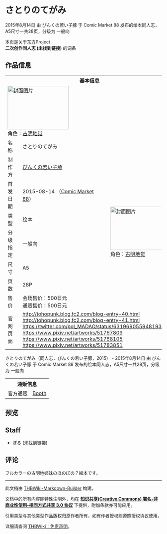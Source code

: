 # さとりのてがみ

<!-- source html: G:\repos\THBWiki-Markdown-Builder\THBWikiMarkdown\Temp\main\1\1b\ns0%3A%E3%81%95%E3%81%A8%E3%82%8A%E3%81%AE%E3%81%A6%E3%81%8C%E3%81%BF.html -->

2015年8月14日 由 ぴんくの若い子豚 于 Comic Market 88 发布的绘本同人志，A5尺寸一共28页，分级为 一般向

本页是关于东方Project  
 **二次创作同人志 (未找到链接)** 的词条
## 作品信息

<table><tbody><tr><th colspan="3">基本信息</th></tr><tr><td class="cover-artwork-mobile" colspan="2"><a href="./文件-さとりのてがみ封面.jpg.md" class="image" title="封面图片"><img alt="封面图片" src="https://upload.thwiki.cc/thumb/1/18/%E3%81%95%E3%81%A8%E3%82%8A%E3%81%AE%E3%81%A6%E3%81%8C%E3%81%BF%E5%B0%81%E9%9D%A2.jpg/196px-%E3%81%95%E3%81%A8%E3%82%8A%E3%81%AE%E3%81%A6%E3%81%8C%E3%81%BF%E5%B0%81%E9%9D%A2.jpg" decoding="async" loading="lazy" width="196" height="139" srcset="https://upload.thwiki.cc/thumb/1/18/%E3%81%95%E3%81%A8%E3%82%8A%E3%81%AE%E3%81%A6%E3%81%8C%E3%81%BF%E5%B0%81%E9%9D%A2.jpg/294px-%E3%81%95%E3%81%A8%E3%82%8A%E3%81%AE%E3%81%A6%E3%81%8C%E3%81%BF%E5%B0%81%E9%9D%A2.jpg 1.5x, https://upload.thwiki.cc/thumb/1/18/%E3%81%95%E3%81%A8%E3%82%8A%E3%81%AE%E3%81%A6%E3%81%8C%E3%81%BF%E5%B0%81%E9%9D%A2.jpg/392px-%E3%81%95%E3%81%A8%E3%82%8A%E3%81%AE%E3%81%A6%E3%81%8C%E3%81%BF%E5%B0%81%E9%9D%A2.jpg 2x" data-file-width="4087" data-file-height="2893"></a><div class="cover-char">角色：<a href="./古明地觉.md" title="古明地觉">古明地觉</a></div></td>
</tr><tr><td class="label">名称</td><td colspan="2"> さとりのてがみ </td></tr><tr><td class="label">制作方</td><td><a href="./ぴんくの若い子豚.md" title="ぴんくの若い子豚">ぴんくの若い子豚</a></td><td class="cover-artwork" rowspan="7" style="min-width:196px;"><a href="./文件-さとりのてがみ封面.jpg.md" class="image" title="封面图片"><img alt="封面图片" src="https://upload.thwiki.cc/thumb/1/18/%E3%81%95%E3%81%A8%E3%82%8A%E3%81%AE%E3%81%A6%E3%81%8C%E3%81%BF%E5%B0%81%E9%9D%A2.jpg/196px-%E3%81%95%E3%81%A8%E3%82%8A%E3%81%AE%E3%81%A6%E3%81%8C%E3%81%BF%E5%B0%81%E9%9D%A2.jpg" decoding="async" loading="lazy" width="196" height="139" srcset="https://upload.thwiki.cc/thumb/1/18/%E3%81%95%E3%81%A8%E3%82%8A%E3%81%AE%E3%81%A6%E3%81%8C%E3%81%BF%E5%B0%81%E9%9D%A2.jpg/294px-%E3%81%95%E3%81%A8%E3%82%8A%E3%81%AE%E3%81%A6%E3%81%8C%E3%81%BF%E5%B0%81%E9%9D%A2.jpg 1.5x, https://upload.thwiki.cc/thumb/1/18/%E3%81%95%E3%81%A8%E3%82%8A%E3%81%AE%E3%81%A6%E3%81%8C%E3%81%BF%E5%B0%81%E9%9D%A2.jpg/392px-%E3%81%95%E3%81%A8%E3%82%8A%E3%81%AE%E3%81%A6%E3%81%8C%E3%81%BF%E5%B0%81%E9%9D%A2.jpg 2x" data-file-width="4087" data-file-height="2893"></a><div class="cover-char">角色：<a href="./古明地觉.md" title="古明地觉">古明地觉</a></div></td>
</tr><tr><td class="label">首发日期</td><td>2015-08-14&#160;（<a href="/展会作品列表?e=Comic+Market%2388">Comic Market 88</a>）</td></tr><tr><td class="label">类型</td><td>绘本</td></tr><tr><td class="label">分级指定</td><td>一般向</td></tr><tr><td class="label">尺寸</td><td>A5</td></tr><tr><td class="label">页数</td><td>28P</td></tr><tr><td class="label">售价</td><td>会场售价：500日元<br>通贩售价：500日元</td></tr>
<tr><td class="label">官网页面</td><td colspan="2"><a rel="nofollow" class="external free" href="http://tohopunk.blog.fc2.com/blog-entry-40.html">http://tohopunk.blog.fc2.com/blog-entry-40.html</a><br><a rel="nofollow" class="external free" href="http://tohopunk.blog.fc2.com/blog-entry-41.html">http://tohopunk.blog.fc2.com/blog-entry-41.html</a><br><a rel="nofollow" class="external free" href="https://twitter.com/pol_MADAO/status/631969055948193792">https://twitter.com/pol_MADAO/status/631969055948193792</a><br><a rel="nofollow" class="external free" href="https://www.pixiv.net/artworks/51767809">https://www.pixiv.net/artworks/51767809</a><br><a rel="nofollow" class="external free" href="https://www.pixiv.net/artworks/51768105">https://www.pixiv.net/artworks/51768105</a><br><a rel="nofollow" class="external free" href="https://www.pixiv.net/artworks/51783851">https://www.pixiv.net/artworks/51783851</a></td></tr></tbody></table>

さとりのてがみ（同人志，ぴんくの若い子豚，2015） - 2015年8月14日 由 ぴんくの若い子豚 于 Comic Market 88 发布的绘本同人志，A5尺寸一共28页，分级为 一般向

<table><tbody><tr><th colspan="3">通贩信息</th></tr><tr><td class="label">官方通贩</td><td colspan="2"><a rel="nofollow" class="external text" href="https://tohopunk.booth.pm/items/2219355">Booth</a></td></tr></tbody></table>


## 预览
## Staff
- ぽる (未找到链接)

## 评论
  
フルカラーの古明地姉妹のほのぼの？絵本です。
  
  
  

  





---

此文档由 [THBWiki-Markdown-Builder](https://github.com/Delsin-Yu/THBWiki-Markdown-Builder) 构建。

文档中的所有内容除特殊注明外，均在 [**知识共享(Creative Commons) 署名-非商业性使用-相同方式共享 3.0 协议**](https://creativecommons.org/licenses/by-sa/3.0/deed.zh-hans) 下提供，附加条款亦可能应用。

引用类型与其他类型作品版权归原作者所有，如有作者授权则遵照授权协议使用。

详细请查阅 [THBWiki：免责声明](https://thbwiki.cc/THBWiki:%E5%85%8D%E8%B4%A3%E5%A3%B0%E6%98%8E)。

